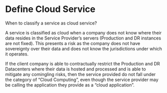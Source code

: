 # Define Cloud Service
<p>When to classify a service as cloud service?</p>
<p>A service is classified as cloud when a company does not know where their data resides in the Service Provider’s servers (Production and DR instances are not fixed). This presents a risk as the company does not have sovereignty over their data and does not know the jurisdictions under which it operates.</p>
<p>If the client company is able to contractually restrict the Production and DR Datacenters where their data is hosted and processed and is able to mitigate any comingling risks, then the service provided do not fall under the category of “Cloud Computing”, even though the service provider may be calling the application they provide as a “cloud application”.</p>
